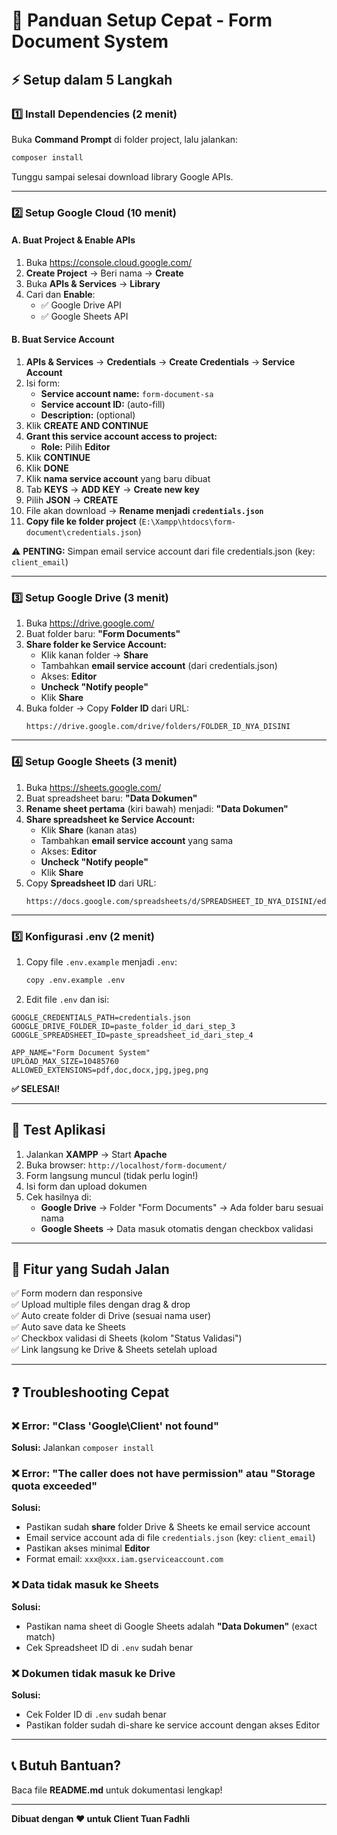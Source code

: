 # 🚀 Panduan Setup Cepat - Form Document System

## ⚡ Setup dalam 5 Langkah

### 1️⃣ Install Dependencies (2 menit)

Buka **Command Prompt** di folder project, lalu jalankan:

```bash
composer install
```

Tunggu sampai selesai download library Google APIs.

---

### 2️⃣ Setup Google Cloud (10 menit)

#### A. Buat Project & Enable APIs

1. Buka https://console.cloud.google.com/
2. **Create Project** → Beri nama → **Create**
3. Buka **APIs & Services** → **Library**
4. Cari dan **Enable**:
   - ✅ Google Drive API
   - ✅ Google Sheets API

#### B. Buat Service Account

1. **APIs & Services** → **Credentials** → **Create Credentials** → **Service Account**
2. Isi form:
   - **Service account name:** `form-document-sa`
   - **Service account ID:** (auto-fill)
   - **Description:** (optional)
3. Klik **CREATE AND CONTINUE**
4. **Grant this service account access to project:**
   - **Role:** Pilih **Editor**
5. Klik **CONTINUE**
6. Klik **DONE**
7. Klik **nama service account** yang baru dibuat
8. Tab **KEYS** → **ADD KEY** → **Create new key**
9. Pilih **JSON** → **CREATE**
10. File akan download → **Rename menjadi `credentials.json`**
11. **Copy file ke folder project** (`E:\Xampp\htdocs\form-document\credentials.json`)

⚠️ **PENTING:** Simpan email service account dari file credentials.json (key: `client_email`)

---

### 3️⃣ Setup Google Drive (3 menit)

1. Buka https://drive.google.com/
2. Buat folder baru: **"Form Documents"**
3. **Share folder ke Service Account:**
   - Klik kanan folder → **Share**
   - Tambahkan **email service account** (dari credentials.json)
   - Akses: **Editor**
   - **Uncheck "Notify people"**
   - Klik **Share**
4. Buka folder → Copy **Folder ID** dari URL:
   ```
   https://drive.google.com/drive/folders/FOLDER_ID_NYA_DISINI
   ```

---

### 4️⃣ Setup Google Sheets (3 menit)

1. Buka https://sheets.google.com/
2. Buat spreadsheet baru: **"Data Dokumen"**
3. **Rename sheet pertama** (kiri bawah) menjadi: **"Data Dokumen"**
4. **Share spreadsheet ke Service Account:**
   - Klik **Share** (kanan atas)
   - Tambahkan **email service account** yang sama
   - Akses: **Editor**
   - **Uncheck "Notify people"**
   - Klik **Share**
5. Copy **Spreadsheet ID** dari URL:
   ```
   https://docs.google.com/spreadsheets/d/SPREADSHEET_ID_NYA_DISINI/edit
   ```

---

### 5️⃣ Konfigurasi .env (2 menit)

1. Copy file `.env.example` menjadi `.env`:
   ```bash
   copy .env.example .env
   ```

2. Edit file `.env` dan isi:

```env
GOOGLE_CREDENTIALS_PATH=credentials.json
GOOGLE_DRIVE_FOLDER_ID=paste_folder_id_dari_step_3
GOOGLE_SPREADSHEET_ID=paste_spreadsheet_id_dari_step_4

APP_NAME="Form Document System"
UPLOAD_MAX_SIZE=10485760
ALLOWED_EXTENSIONS=pdf,doc,docx,jpg,jpeg,png
```

**✅ SELESAI!**

---

## 🎯 Test Aplikasi

1. Jalankan **XAMPP** → Start **Apache**
2. Buka browser: `http://localhost/form-document/`
3. Form langsung muncul (tidak perlu login!)
4. Isi form dan upload dokumen
5. Cek hasilnya di:
   - **Google Drive** → Folder "Form Documents" → Ada folder baru sesuai nama
   - **Google Sheets** → Data masuk otomatis dengan checkbox validasi

---

## 🎨 Fitur yang Sudah Jalan

✅ Form modern dan responsive  
✅ Upload multiple files dengan drag & drop  
✅ Auto create folder di Drive (sesuai nama user)  
✅ Auto save data ke Sheets  
✅ Checkbox validasi di Sheets (kolom "Status Validasi")  
✅ Link langsung ke Drive & Sheets setelah upload  

---

## ❓ Troubleshooting Cepat

### ❌ Error: "Class 'Google\Client' not found"
**Solusi:** Jalankan `composer install`

### ❌ Error: "The caller does not have permission" atau "Storage quota exceeded"
**Solusi:** 
- Pastikan sudah **share** folder Drive & Sheets ke email service account
- Email service account ada di file `credentials.json` (key: `client_email`)
- Pastikan akses minimal **Editor**
- Format email: `xxx@xxx.iam.gserviceaccount.com`

### ❌ Data tidak masuk ke Sheets
**Solusi:**
- Pastikan nama sheet di Google Sheets adalah **"Data Dokumen"** (exact match)
- Cek Spreadsheet ID di `.env` sudah benar

### ❌ Dokumen tidak masuk ke Drive
**Solusi:**
- Cek Folder ID di `.env` sudah benar
- Pastikan folder sudah di-share ke service account dengan akses Editor

---

## 📞 Butuh Bantuan?

Baca file **README.md** untuk dokumentasi lengkap!

---

**Dibuat dengan ❤️ untuk Client Tuan Fadhli**
